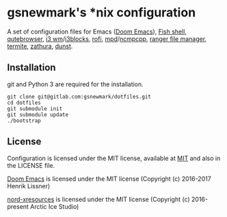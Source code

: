 # gsnewmark's *nix configuration

A set of configuration files for Emacs
([Doom Emacs](https://github.com/hlissner/doom-emacs)), [Fish
shell](https://fishshell.com/),
[qutebrowser](https://github.com/The-Compiler/qutebrowser),
[i3 wm](http://i3wm.org/)/[i3blocks](https://github.com/vivien/i3blocks),
[rofi](https://github.com/DaveDavenport/rofi),
[mpd](http://www.musicpd.org/)/[ncmpcpp](http://ncmpcpp.rybczak.net/),
[ranger file manager](http://ranger.nongnu.org/),
[termite](https://github.com/thestinger/termite),
[zathura](https://pwmt.org/projects/zathura/),
[dunst](https://github.com/knopwob/dunst).

## Installation

git and Python 3 are required for the installation.

```
git clone git@gitlab.com:gsnewmark/dotfiles.git
cd dotfiles
git submodule init
git submodule update
./bootstrap
```

## License

Configuration is licensed under the MIT license, available at
[MIT](http://opensource.org/licenses/MIT) and also in the LICENSE file. 

[Doom Emacs](https://github.com/hlissner/doom-emacs) is licensed under the MIT
license (Copyright (c) 2016-2017 Henrik Lissner)

[nord-xresources](https://github.com/arcticicestudio/nord-xresources) is
licensed under the MIT license (Copyright (c) 2016-present Arctic Ice Studio) 
